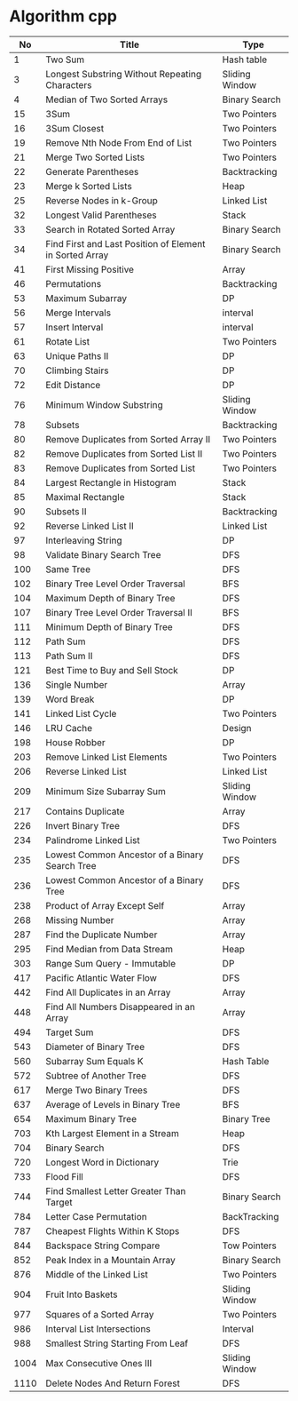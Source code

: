 # Algorithm cpp

| No   | Title                                                   | Type           |
| ---- | ------------------------------------------------------- | -------------- |
| 1    | Two Sum                                                 | Hash table     |
| 3    | Longest Substring Without Repeating Characters          | Sliding Window |
| 4    | Median of Two Sorted Arrays                             | Binary Search  |
| 15   | 3Sum                                                    | Two Pointers   |
| 16   | 3Sum Closest                                            | Two Pointers   |
| 19   | Remove Nth Node From End of List                        | Two Pointers   |
| 21   | Merge Two Sorted Lists                                  | Two Pointers   |
| 22   | Generate Parentheses                                    | Backtracking   |
| 23   | Merge k Sorted Lists                                    | Heap           |
| 25   | Reverse Nodes in k-Group                                | Linked List    |
| 32   | Longest Valid Parentheses                               | Stack          |
| 33   | Search in Rotated Sorted Array                          | Binary Search  |
| 34   | Find First and Last Position of Element in Sorted Array | Binary Search  |
| 41   | First Missing Positive                                  | Array          |
| 46   | Permutations                                            | Backtracking   |
| 53   | Maximum Subarray                                        | DP             |
| 56   | Merge Intervals                                         | interval       |
| 57   | Insert Interval                                         | interval       |
| 61   | Rotate List                                             | Two Pointers   |
| 63   | Unique Paths II                                         | DP             |
| 70   | Climbing Stairs                                         | DP             |
| 72   | Edit Distance                                           | DP             |
| 76   | Minimum Window Substring                                | Sliding Window |
| 78   | Subsets                                                 | Backtracking   |
| 80   | Remove Duplicates from Sorted Array II                  | Two Pointers   |
| 82   | Remove Duplicates from Sorted List II                   | Two Pointers   |
| 83   | Remove Duplicates from Sorted List                      | Two Pointers   |
| 84   | Largest Rectangle in Histogram                          | Stack          |
| 85   | Maximal Rectangle                                       | Stack          |
| 90   | Subsets II                                              | Backtracking   |
| 92   | Reverse Linked List II                                  | Linked List    |
| 97   | Interleaving String                                     | DP             |
| 98   | Validate Binary Search Tree                             | DFS            |
| 100  | Same Tree                                               | DFS            |
| 102  | Binary Tree Level Order Traversal                       | BFS            |
| 104  | Maximum Depth of Binary Tree                            | DFS            |
| 107  | Binary Tree Level Order Traversal II                    | BFS            |
| 111  | Minimum Depth of Binary Tree                            | DFS            |
| 112  | Path Sum                                                | DFS            |
| 113  | Path Sum II                                             | DFS            |
| 121  | Best Time to Buy and Sell Stock                         | DP             |
| 136  | Single Number                                           | Array          |
| 139  | Word Break                                              | DP             |
| 141  | Linked List Cycle                                       | Two Pointers   |
| 146  | LRU Cache                                               | Design         |
| 198  | House Robber                                            | DP             |
| 203  | Remove Linked List Elements                             | Two Pointers   |
| 206  | Reverse Linked List                                     | Linked List    |
| 209  | Minimum Size Subarray Sum                               | Sliding Window |
| 217  | Contains Duplicate                                      | Array          |
| 226  | Invert Binary Tree                                      | DFS            |
| 234  | Palindrome Linked List                                  | Two Pointers   |
| 235  | Lowest Common Ancestor of a Binary Search Tree          | DFS            |
| 236  | Lowest Common Ancestor of a Binary Tree                 | DFS            |
| 238  | Product of Array Except Self                            | Array          |
| 268  | Missing Number                                          | Array          |
| 287  | Find the Duplicate Number                               | Array          |
| 295  | Find Median from Data Stream                            | Heap           |
| 303  | Range Sum Query - Immutable                             | DP             |
| 417  | Pacific Atlantic Water Flow                             | DFS            |
| 442  | Find All Duplicates in an Array                         | Array          |
| 448  | Find All Numbers Disappeared in an Array                | Array          |
| 494  | Target Sum                                              | DFS            |
| 543  | Diameter of Binary Tree                                 | DFS            |
| 560  | Subarray Sum Equals K                                   | Hash Table     |
| 572  | Subtree of Another Tree                                 | DFS            |
| 617  | Merge Two Binary Trees                                  | DFS            |
| 637  | Average of Levels in Binary Tree                        | BFS            |
| 654  | Maximum Binary Tree                                     | Binary Tree    |
| 703  | Kth Largest Element in a Stream                         | Heap           |
| 704  | Binary Search                                           | DFS            |
| 720  | Longest Word in Dictionary                              | Trie           |
| 733  | Flood Fill                                              | DFS            |
| 744  | Find Smallest Letter Greater Than Target                | Binary Search  |
| 784  | Letter Case Permutation                                 | BackTracking   |
| 787  | Cheapest Flights Within K Stops                         | DFS            |
| 844  | Backspace String Compare                                | Tow Pointers   |
| 852  | Peak Index in a Mountain Array                          | Binary Search  |
| 876  | Middle of the Linked List                               | Two Pointers   |
| 904  | Fruit Into Baskets                                      | Sliding Window |
| 977  | Squares of a Sorted Array                               | Two Pointers   |
| 986  | Interval List Intersections                             | Interval       |
| 988  | Smallest String Starting From Leaf                      | DFS            |
| 1004 | Max Consecutive Ones III                                | Sliding Window |
| 1110 | Delete Nodes And Return Forest                          | DFS            |
